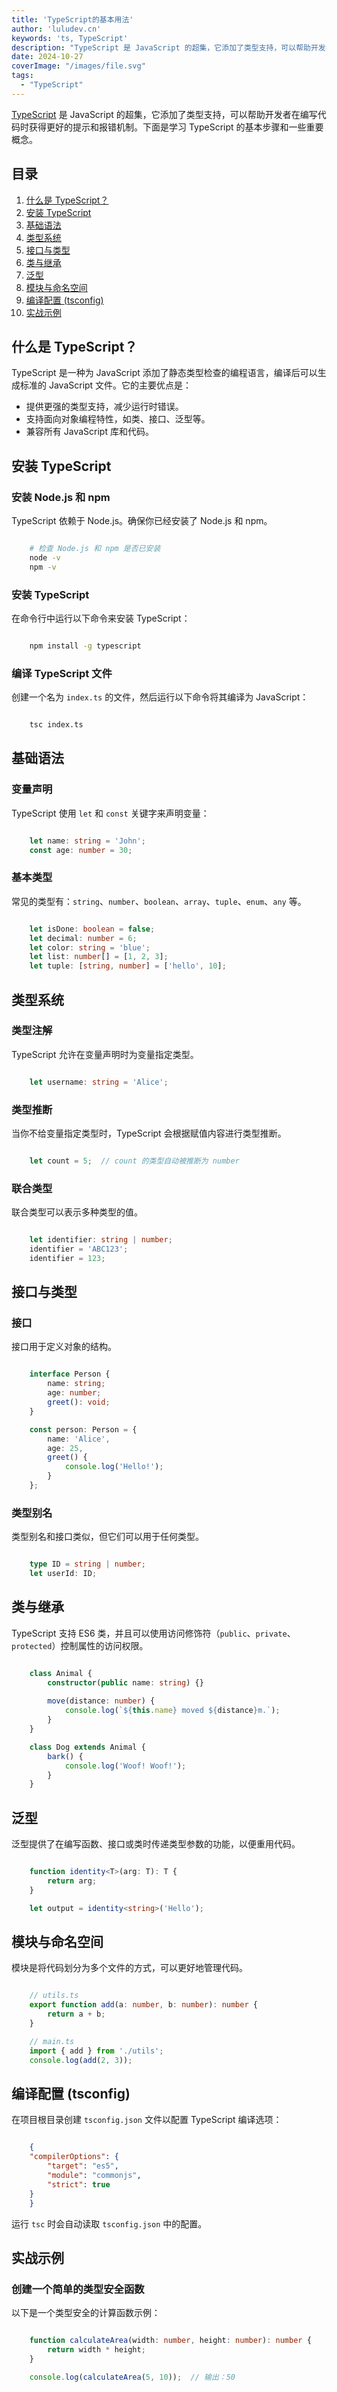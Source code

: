 ```yaml
---
title: 'TypeScript的基本用法'
author: 'luludev.cn'
keywords: 'ts, TypeScript'
description: "TypeScript 是 JavaScript 的超集，它添加了类型支持，可以帮助开发者在编写代码时获得更好的提示和报错机制。"
date: 2024-10-27
coverImage: "/images/file.svg"
tags:
  - "TypeScript"
---
```


[TypeScript](https://www.tslang.cn/) 是 JavaScript 的超集，它添加了类型支持，可以帮助开发者在编写代码时获得更好的提示和报错机制。下面是学习 TypeScript 的基本步骤和一些重要概念。

## 目录
1. [什么是 TypeScript？](#什么是-typescript)
2. [安装 TypeScript](#安装-typescript)
3. [基础语法](#基础语法)
4. [类型系统](#类型系统)
5. [接口与类型](#接口与类型)
6. [类与继承](#类与继承)
7. [泛型](#泛型)
8. [模块与命名空间](#模块与命名空间)
9. [编译配置 (tsconfig)](#编译配置-tsconfig)
10. [实战示例](#实战示例)

## 什么是 TypeScript？

TypeScript 是一种为 JavaScript 添加了静态类型检查的编程语言，编译后可以生成标准的 JavaScript 文件。它的主要优点是：

- 提供更强的类型支持，减少运行时错误。
- 支持面向对象编程特性，如类、接口、泛型等。
- 兼容所有 JavaScript 库和代码。

## 安装 TypeScript

### 安装 Node.js 和 npm
TypeScript 依赖于 Node.js。确保你已经安装了 Node.js 和 npm。

```bash

    # 检查 Node.js 和 npm 是否已安装
    node -v
    npm -v

```

### 安装 TypeScript
在命令行中运行以下命令来安装 TypeScript：

```bash

    npm install -g typescript

```

### 编译 TypeScript 文件
创建一个名为 `index.ts` 的文件，然后运行以下命令将其编译为 JavaScript：

```bash

    tsc index.ts

```

## 基础语法

### 变量声明
TypeScript 使用 `let` 和 `const` 关键字来声明变量：

```typescript

    let name: string = 'John';
    const age: number = 30;

```

### 基本类型
常见的类型有：`string`、`number`、`boolean`、`array`、`tuple`、`enum`、`any` 等。

```typescript

    let isDone: boolean = false;
    let decimal: number = 6;
    let color: string = 'blue';
    let list: number[] = [1, 2, 3];
    let tuple: [string, number] = ['hello', 10];

```

## 类型系统

### 类型注解
TypeScript 允许在变量声明时为变量指定类型。

```typescript

    let username: string = 'Alice';

```

### 类型推断
当你不给变量指定类型时，TypeScript 会根据赋值内容进行类型推断。

```typescript

    let count = 5;  // count 的类型自动被推断为 number

```

### 联合类型
联合类型可以表示多种类型的值。

```typescript

    let identifier: string | number;
    identifier = 'ABC123';
    identifier = 123;

```

## 接口与类型

### 接口
接口用于定义对象的结构。

```typescript

    interface Person {
        name: string;
        age: number;
        greet(): void;
    }

    const person: Person = {
        name: 'Alice',
        age: 25,
        greet() {
            console.log('Hello!');
        }
    };

```

### 类型别名
类型别名和接口类似，但它们可以用于任何类型。

```typescript

    type ID = string | number;
    let userId: ID;

```

## 类与继承

TypeScript 支持 ES6 类，并且可以使用访问修饰符（`public`、`private`、`protected`）控制属性的访问权限。

```typescript

    class Animal {
        constructor(public name: string) {}
        
        move(distance: number) {
            console.log(`${this.name} moved ${distance}m.`);
        }
    }

    class Dog extends Animal {
        bark() {
            console.log('Woof! Woof!');
        }
    }

```

## 泛型

泛型提供了在编写函数、接口或类时传递类型参数的功能，以便重用代码。

```typescript

    function identity<T>(arg: T): T {
        return arg;
    }

    let output = identity<string>('Hello');

```

## 模块与命名空间

模块是将代码划分为多个文件的方式，可以更好地管理代码。

```typescript

    // utils.ts
    export function add(a: number, b: number): number {
        return a + b;
    }

    // main.ts
    import { add } from './utils';
    console.log(add(2, 3));

```

## 编译配置 (tsconfig)

在项目根目录创建 `tsconfig.json` 文件以配置 TypeScript 编译选项：

```json

    {
    "compilerOptions": {
        "target": "es5",
        "module": "commonjs",
        "strict": true
    }
    }

```

运行 `tsc` 时会自动读取 `tsconfig.json` 中的配置。

## 实战示例

### 创建一个简单的类型安全函数

以下是一个类型安全的计算函数示例：

```typescript

    function calculateArea(width: number, height: number): number {
        return width * height;
    }

    console.log(calculateArea(5, 10));  // 输出：50

```